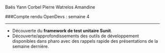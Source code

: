 Baës Yann
Corbel Pierre
Watrelos Amandine

###Compte rendu OpenDevs : semaine 4

---
- Découverte du **framework de test unitaire Sunit**.
- Découverte/approfondissements des outils de développement disponibles dans pharo avec des rappels rapide des présentations de la semaine dernière.
